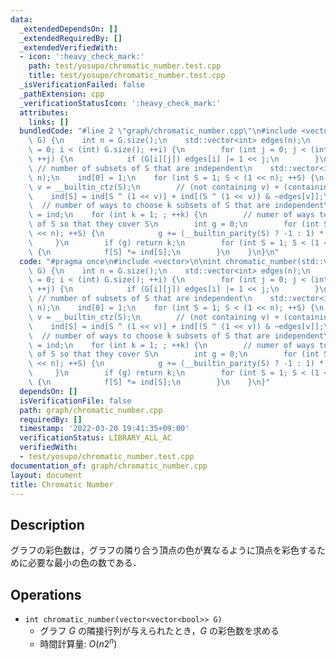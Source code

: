 ```yaml
---
data:
  _extendedDependsOn: []
  _extendedRequiredBy: []
  _extendedVerifiedWith:
  - icon: ':heavy_check_mark:'
    path: test/yosupo/chromatic_number.test.cpp
    title: test/yosupo/chromatic_number.test.cpp
  _isVerificationFailed: false
  _pathExtension: cpp
  _verificationStatusIcon: ':heavy_check_mark:'
  attributes:
    links: []
  bundledCode: "#line 2 \"graph/chromatic_number.cpp\"\n#include <vector>\n\nint chromatic_number(std::vector<std::vector<bool>>&\
    \ G) {\n    int n = G.size();\n    std::vector<int> edges(n);\n    for (int i\
    \ = 0; i < (int) G.size(); ++i) {\n        for (int j = 0; j < (int) G.size();\
    \ ++j) {\n            if (G[i][j]) edges[i] |= 1 << j;\n        }\n    }\n   \
    \ // number of subsets of S that are independent\n    std::vector<int> ind(1 <<\
    \ n);\n    ind[0] = 1;\n    for (int S = 1; S < (1 << n); ++S) {\n        int\
    \ v = __builtin_ctz(S);\n        // (not containing v) + (containing v)\n    \
    \    ind[S] = ind[S ^ (1 << v)] + ind[(S ^ (1 << v)) & ~edges[v]];\n    }\n  \
    \  // number of ways to choose k subsets of S that are independent\n    auto f\
    \ = ind;\n    for (int k = 1; ; ++k) {\n        // numer of ways to choose k subsets\
    \ of S so that they cover S\n        int g = 0;\n        for (int S = 0; S < (1\
    \ << n); ++S) {\n            g += (__builtin_parity(S) ? -1 : 1) * f[S];\n   \
    \     }\n        if (g) return k;\n        for (int S = 1; S < (1 << n); ++S)\
    \ {\n            f[S] *= ind[S];\n        }\n    }\n}\n"
  code: "#pragma once\n#include <vector>\n\nint chromatic_number(std::vector<std::vector<bool>>&\
    \ G) {\n    int n = G.size();\n    std::vector<int> edges(n);\n    for (int i\
    \ = 0; i < (int) G.size(); ++i) {\n        for (int j = 0; j < (int) G.size();\
    \ ++j) {\n            if (G[i][j]) edges[i] |= 1 << j;\n        }\n    }\n   \
    \ // number of subsets of S that are independent\n    std::vector<int> ind(1 <<\
    \ n);\n    ind[0] = 1;\n    for (int S = 1; S < (1 << n); ++S) {\n        int\
    \ v = __builtin_ctz(S);\n        // (not containing v) + (containing v)\n    \
    \    ind[S] = ind[S ^ (1 << v)] + ind[(S ^ (1 << v)) & ~edges[v]];\n    }\n  \
    \  // number of ways to choose k subsets of S that are independent\n    auto f\
    \ = ind;\n    for (int k = 1; ; ++k) {\n        // numer of ways to choose k subsets\
    \ of S so that they cover S\n        int g = 0;\n        for (int S = 0; S < (1\
    \ << n); ++S) {\n            g += (__builtin_parity(S) ? -1 : 1) * f[S];\n   \
    \     }\n        if (g) return k;\n        for (int S = 1; S < (1 << n); ++S)\
    \ {\n            f[S] *= ind[S];\n        }\n    }\n}"
  dependsOn: []
  isVerificationFile: false
  path: graph/chromatic_number.cpp
  requiredBy: []
  timestamp: '2022-03-20 19:41:35+09:00'
  verificationStatus: LIBRARY_ALL_AC
  verifiedWith:
  - test/yosupo/chromatic_number.test.cpp
documentation_of: graph/chromatic_number.cpp
layout: document
title: Chromatic Number
---
```


## Description

グラフの彩色数は，グラフの隣り合う頂点の色が異なるように頂点を彩色するために必要な最小の色の数である．

## Operations

- `int chromatic_number(vector<vector<bool>> G)`
    - グラフ $G$ の隣接行列が与えられたとき，$G$ の彩色数を求める
    - 時間計算量: $O(n 2^n)$